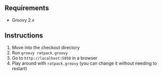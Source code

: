 ## Requirements

* Groovy 2.x

## Instructions

1. Move into the checkout directory
2. Run `groovy ratpack.groovy`
3. Go to `http://localhost:5050` in a browser
4. Play around with `ratpack.groovy` (you can change it without needing to restart)
